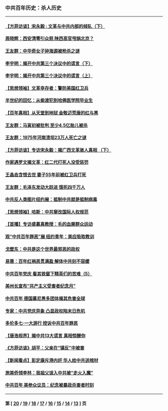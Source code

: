 ### 中共百年历史：杀人历史
---
#### [【方菲访谈】宋永毅 : 文革与中共内部的倾轧（下）](../../pages/nf1176106/n13486836.md?01250430) 
#### [周晓辉：西安清零引众怒 陕西高官甩锅北京？](../../pages/nf1176106/n13484627.md?01250430) 
#### [王友群：中华奇女子钟海源被枪杀之谜](../../pages/nf1176106/n13430555.md?01250430) 
#### [李宇明：揭开中共第三个决议中的谎言（下）](../../pages/nf1176106/n13389389.md?01250430) 
#### [李宇明：揭开中共第三个决议中的谎言（上）](../../pages/nf1176106/n13388697.md?01250430) 
#### [【思想领袖】文革幸存者：警防美国红卫兵](../../pages/nf1176106/n13339289.md?01250430) 
#### [半世纪的回忆：从偷渡犯到哈佛医学院毕业生](../../pages/nf1176106/n13345328.md?01250430) 
#### [【百年真相】从天堂到地狱 金敬迈荒唐的红与黑](../../pages/nf1176106/n13336995.md?01250430) 
#### [王友群：马寅初被批判 至少4.5亿胎儿被杀](../../pages/nf1176106/n13260313.md?01250430) 
#### [王友群：1975年河南溃坝23万人死亡之谜](../../pages/nf1176106/n13231576.md?01250430) 
#### [【方菲访谈】专访宋永毅：揭广西文革骇人真相 （下）](../../pages/nf1176106/n13209074.md?01250430) 
#### [作家遇罗文揭文革：红二代打死人没受惩罚](../../pages/nf1176106/n13205254.md?01250430) 
#### [王晶垚含恨去世 妻子55年前被红卫兵打死](../../pages/nf1176106/n13203590.md?01250430) 
#### [王友群：毛泽东发动大跃进 饿死四千万人](../../pages/nf1176106/n13177158.md?01250430) 
#### [中共反人类图片纽约展：抵制中共就是抵制病毒](../../pages/nf1176106/n13115371.md?01250430) 
#### [【思想领袖】哈斯：中共窜改国际人权规范](../../pages/nf1176106/n13053647.md?01250430) 
#### [【首播】专访盛慕真教授：毛的血腥群众运动](../../pages/nf1176106/n13091782.md?01250430) 
#### [观“中共百年罪恶”展 纽约青年：美应吸取教训](../../pages/nf1176106/n13085246.md?01250430) 
#### [戈壁东：中共是这个世界最邪恶的政权](../../pages/nf1176106/n13085641.md?01250430) 
#### [易蓉：百年红祸恶贯满盈 解体中共刻不容缓](../../pages/nf1176106/n13084455.md?01250430) 
#### [中共百年党庆 看其铁窗下精英们的苦难（5）](../../pages/nf1176106/n13076766.md?01250430) 
#### [美州长宣布“共产主义受害者纪念月”](../../pages/nf1176106/n13074024.md?01250430) 
#### [中共百年 德国慕尼黑多团体揭其危害全球](../../pages/nf1176106/n13068873.md?01250430) 
#### [专家：中共党庆异象 凸显政权陷末日危机](../../pages/nf1176106/n13067084.md?01250430) 
#### [多伦多七·一大游行 控诉中共百年罪恶](../../pages/nf1176106/n13062043.md?01250430) 
#### [【唐浩视界】揭中共13大谎言 真相惊醒你](../../pages/nf1176106/n13065208.md?01250430) 
#### [《方菲访谈》胡平：父亲在“镇反”中被害](../../pages/nf1176106/n13064114.md?01250430) 
#### [【新闻看点】彭定康斥港内奸 华人给中共送棺材](../../pages/nf1176106/n13064230.md?01250430) 
#### [旅美侨领李林：我祖父误入中共被“走火入魔”](../../pages/nf1176106/n13062777.md?01250430) 
#### [中共百年 美参众议员：纪念被暴政杀害者时刻](../../pages/nf1176106/n13063735.md?01250430) 

---
#### 第 [ [20](./20.md?01250430) / [19](./19.md?01250430) / [18](./18.md?01250430) / [17](./17.md?01250430) / [16](./16.md?01250430) / [15](./15.md?01250430) / [14](./14.md?01250430) / [13](./13.md?01250430) ] 页
